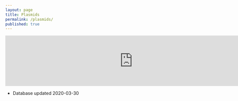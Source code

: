 ```yaml
---
layout: page
title: Plasmids
permalink: /plasmids/
published: true
---
```


<!-- https://gist.github.com/tzmartin/1cf85dc3d975f94cfddc04bc0dd399be -->

<iframe src="https://docs.google.com/spreadsheets/d/e/2PACX-1vTyoViDNkRWwu_tI_7yHp0d0NyPMqzFAcUiA4EI9dOvMCmYySeOmIAmvnkJX0ESn2ed0HlzeherErE0/pubhtml?widget=true&amp;headers=false" frameborder="0" scrolling="no" width="800" height="160"></iframe>

- Database updated 2020-03-30
